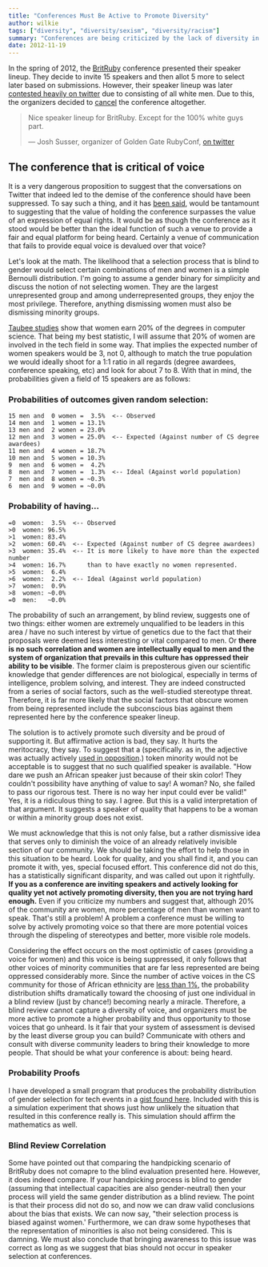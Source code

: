 ```yaml
---
title: "Conferences Must Be Active to Promote Diversity"
author: wilkie
tags: ["diversity", "diversity/sexism", "diversity/racism"]
summary: "Conferences are being criticized by the lack of diversity in their speaker lineup. This has led to such a critism causing the cancelation of a conference. I argue that this is correct as the conference is devalued by its lack of diversity, and it should have been more active in its promotion of voice."
date: 2012-11-19
---
```


In the spring of 2012, the [BritRuby](http://britruby.com) conference presented their speaker lineup. They decide to invite 15 speakers and then
allot 5 more to select later based on submissions. However, their speaker lineup was later [contested heavily on twitter](https://twitter.com/joshsusser/status/269844125363339264) due to consisting of all white men. Due to this,
the organizers decided to [cancel](http://2013.britruby.com/) the conference altogether.

> Nice speaker lineup for BritRuby. Except for the 100% white guys part.
>
> <div class="citation">&mdash; Josh Susser, organizer of Golden Gate RubyConf, <a href="https://twitter.com/joshsusser/status/269844125363339264">on twitter</a></div>

## The conference that is critical of voice

It is a very dangerous proposition to suggest that the conversations on Twitter that indeed led to the demise of the conference
should have been suppressed. To say such a thing, and it has [been said](https://gist.github.com/4106776), would be tantamount to suggesting that the value of
holding the conference surpasses the value of an expression of equal rights. It would be as though the conference as it stood would be better
than the ideal function of such a venue to provide a fair and equal platform for being heard. Certainly a venue of communication that
fails to provide equal voice is devalued over that voice?

Let's look at the math. The likelihood that a selection process that is blind to gender would select certain combinations of men and women
is a simple Bernoulli distribution. I'm going to assume a gender binary for simplicity and discuss the notion of not selecting women. They
are the largest unrepresented group and among underrepresented groups, they enjoy the most privilege. Therefore, anything dismissing women must also be dismissing minority
groups.

[Taubee studies](http://cra.org/uploads/documents/resources/taulbee/CRA_Taulbee_2011-2012_Results.pdf) show that women earn 20% of the degrees in computer science. That being my best statistic, I will assume
that 20% of women are involved in the tech field in some way. That implies the expected number of women speakers would be 3, not 0, although to match the true population we
would ideally shoot for a 1:1 ratio in all regards (degree awardees, conference speaking, etc) and look for about 7 to 8. With that in mind, the probabilities given a field of 15 speakers are as follows:

### Probabilities of outcomes given random selection:
```
15 men and  0 women =  3.5%  <-- Observed
14 men and  1 women = 13.1%
13 men and  2 women = 23.0%
12 men and  3 women = 25.0%  <-- Expected (Against number of CS degree awardees)
11 men and  4 women = 18.7%
10 men and  5 women = 10.3%
9  men and  6 women =  4.2%
8  men and  7 women =  1.3%  <-- Ideal (Against world population)
7  men and  8 women = ~0.3%
6  men and  9 women = ~0.0%
```

### Probability of having...
```
=0  women:  3.5%  <-- Observed
>0  women: 96.5%
>1  women: 83.4%
>2  women: 60.4%  <-- Expected (Against number of CS degree awardees)
>3  women: 35.4%  <-- It is more likely to have more than the expected number
>4  women: 16.7%      than to have exactly no women represented.
>5  women:  6.4%
>6  women:  2.2%  <-- Ideal (Against world population)
>7  women:  0.9%
>8  women: ~0.0%
=0  men:   ~0.0%
```

The probability of such an arrangement, by blind review, suggests one of two things: either women are extremely unqualified to be
leaders in this area / have no such interest by virtue of genetics due to the fact that their proposals were deemed less interesting or vital
compared to men. Or **there is no such correlation and women are intellectually equal to men and the system of organization that prevails in this culture
has oppressed their ability to be visible**. The former claim is preposterous given our scientific knowledge that gender differences are
not biological, especially in terms of intelligence, problem solving, and interest. They are indeed constructed from a series of social
factors, such as the well-studied stereotype threat. Therefore, it is far more likely that the social factors that obscure women from
being represented include the subconscious bias against them represented here by the conference speaker lineup.

The solution is to actively promote such diversity and be proud of supporting it. But affirmative action is bad, they say. It hurts the meritocracy, they say.
To suggest that a (specifically. as in, the adjective was actually actively [used in opposition](https://gist.github.com/4106776).) token minority would not be acceptable is to suggest that
no such qualified speaker is available. "How dare we push an African speaker just because of their skin color! They couldn't possibility have anything of value to
say! A woman? No, she failed to pass our rigorous test. There is no way her input could ever be valid!" Yes, it is a ridiculous thing to say. I agree. But this
is a valid interpretation of that argument. It suggests a speaker of quality that happens to be a woman or within a minority group does not exist.

  We must acknowledge that
this is not only false, but a rather dismissive idea that serves only to diminish the voice of an already relatively invisible
section of our community. We should be taking the effort to help those in this situation to be heard. Look for quality, and you shall find it,
  and you can promote it with, yes, special focused effort. This conference did not do this, has a statistically significant disparity, and
was called out upon it rightfully. **If you as a conference are inviting speakers and actively looking for quality yet not actively promoting diversity, then you are not trying hard enough.** Even if you criticize my numbers and suggest that, although 20% of the community are women, more percentage of men than women want to speak. That's
still a problem! A problem a conference must be willing to solve by actively promoting voice so that there are more potential voices
through the dispeling of stereotypes and better, more visible role models.

Considering the effect occurs on the most optimistic of cases (providing a voice for women) and this voice is being suppressed, it only follows that
other voices of minority communities that are far less represented are being oppressed considerably more. Since the number of active voices in the
CS community for those of African ethnicity are [less than 1%](http://www.math.buffalo.edu/mad/computer-science/cs-peeps.html), the probability distribution shifts dramatically toward the choosing of just one individual
in a blind review (just by chance!) becoming nearly a miracle. Therefore, a blind review cannot capture a diversity of voice, and organizers must
be more active to promote a higher probability and thus opportunity to those voices that go unheard. Is it fair that your system of assessment is devised by
the least diverse group you can build? Communicate with others and consult with diverse community leaders to bring their knowledge to more people.
That should be what your conference is about: being heard.

### Probability Proofs

I have developed a small program that produces the probability distribution of gender selection
for tech events in a [gist found here](https://gist.github.com/4114968). Included with this is
a simulation experiment that shows just how unlikely the situation that resulted in this conference
really is. This simulation should affirm the mathematics as well.

### Blind Review Correlation

Some have pointed out that comparing the handpicking scenario of BritRuby does not comapre to the blind evaluation presented here. However, it does indeed compare. If your handpicking process is blind to gender (assuming that intellectual capacities are also gender-neutral) then your process will yield the same gender distribution as a blind review. The point is that their process did not do so, and now we can draw valid conclusions about the bias that exists. We can now say, "their selection process is biased against women.' Furthermore, we can draw some hypotheses that the representation of minorities is also not being considered. This is damning. We must also conclude that bringing awareness to this issue was correct as long as we suggest that bias should not occur in speaker selection at conferences.
